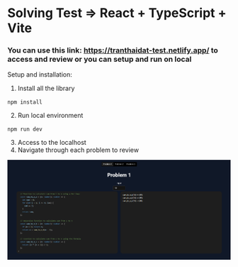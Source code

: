 # Solving Test => React + TypeScript + Vite

### You can use this link: https://tranthaidat-test.netlify.app/ to access and review or you can setup and run on local

Setup and installation:

1. Install all the library

```
npm install
```

2. Run local environment

```
npm run dev
```

3. Access to the localhost
4. Navigate through each problem to review

![Logo](./public/preview.png)
